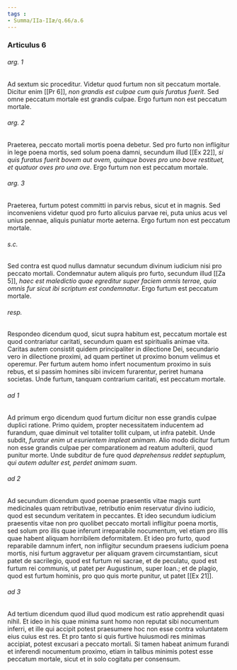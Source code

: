 ```yaml
---
tags : 
- Summa/IIa-IIæ/q.66/a.6
---
```


### Articulus 6

###### arg. 1
Ad sextum sic proceditur. Videtur quod furtum non sit peccatum mortale. Dicitur enim [[Pr 6]], *non grandis est culpae cum quis furatus fuerit*. Sed omne peccatum mortale est grandis culpae. Ergo furtum non est peccatum mortale.

###### arg. 2
Praeterea, peccato mortali mortis poena debetur. Sed pro furto non infligitur in lege poena mortis, sed solum poena damni, secundum illud [[Ex 22]], *si quis furatus fuerit bovem aut ovem, quinque boves pro uno bove restituet, et quatuor oves pro una ove*. Ergo furtum non est peccatum mortale.

###### arg. 3
Praeterea, furtum potest committi in parvis rebus, sicut et in magnis. Sed inconveniens videtur quod pro furto alicuius parvae rei, puta unius acus vel unius pennae, aliquis puniatur morte aeterna. Ergo furtum non est peccatum mortale.

###### s.c.
Sed contra est quod nullus damnatur secundum divinum iudicium nisi pro peccato mortali. Condemnatur autem aliquis pro furto, secundum illud [[Za 5]], *haec est maledictio quae egreditur super faciem omnis terrae, quia omnis fur sicut ibi scriptum est condemnatur*. Ergo furtum est peccatum mortale.

###### resp.
Respondeo dicendum quod, sicut supra habitum est, peccatum mortale est quod contrariatur caritati, secundum quam est spiritualis animae vita. Caritas autem consistit quidem principaliter in dilectione Dei, secundario vero in dilectione proximi, ad quam pertinet ut proximo bonum velimus et operemur. Per furtum autem homo infert nocumentum proximo in suis rebus, et si passim homines sibi invicem furarentur, periret humana societas. Unde furtum, tanquam contrarium caritati, est peccatum mortale.

###### ad 1
Ad primum ergo dicendum quod furtum dicitur non esse grandis culpae duplici ratione. Primo quidem, propter necessitatem inducentem ad furandum, quae diminuit vel totaliter tollit culpam, ut infra patebit. Unde subdit, *furatur enim ut esurientem impleat animam*. Alio modo dicitur furtum non esse grandis culpae per comparationem ad reatum adulterii, quod punitur morte. Unde subditur de fure quod *deprehensus reddet septuplum, qui autem adulter est, perdet animam suam*.

###### ad 2
Ad secundum dicendum quod poenae praesentis vitae magis sunt medicinales quam retributivae, retributio enim reservatur divino iudicio, quod est secundum veritatem in peccantes. Et ideo secundum iudicium praesentis vitae non pro quolibet peccato mortali infligitur poena mortis, sed solum pro illis quae inferunt irreparabile nocumentum, vel etiam pro illis quae habent aliquam horribilem deformitatem. Et ideo pro furto, quod reparabile damnum infert, non infligitur secundum praesens iudicium poena mortis, nisi furtum aggravetur per aliquam gravem circumstantiam, sicut patet de sacrilegio, quod est furtum rei sacrae, et de peculatu, quod est furtum rei communis, ut patet per Augustinum, super Ioan.; et de plagio, quod est furtum hominis, pro quo quis morte punitur, ut patet [[Ex 21]].

###### ad 3
Ad tertium dicendum quod illud quod modicum est ratio apprehendit quasi nihil. Et ideo in his quae minima sunt homo non reputat sibi nocumentum inferri, et ille qui accipit potest praesumere hoc non esse contra voluntatem eius cuius est res. Et pro tanto si quis furtive huiusmodi res minimas accipiat, potest excusari a peccato mortali. Si tamen habeat animum furandi et inferendi nocumentum proximo, etiam in talibus minimis potest esse peccatum mortale, sicut et in solo cogitatu per consensum.

